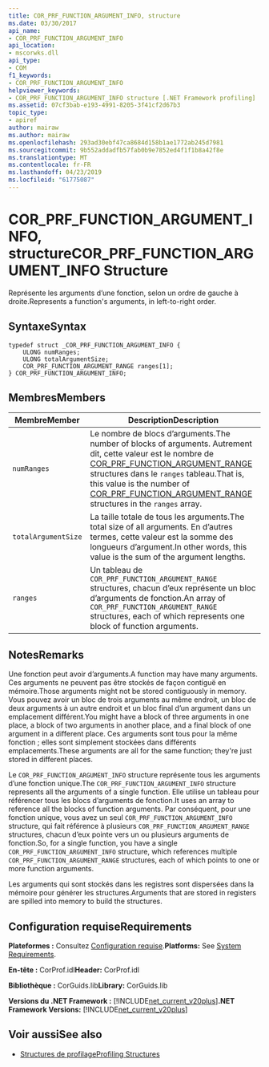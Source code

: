 ```yaml
---
title: COR_PRF_FUNCTION_ARGUMENT_INFO, structure
ms.date: 03/30/2017
api_name:
- COR_PRF_FUNCTION_ARGUMENT_INFO
api_location:
- mscorwks.dll
api_type:
- COM
f1_keywords:
- COR_PRF_FUNCTION_ARGUMENT_INFO
helpviewer_keywords:
- COR_PRF_FUNCTION_ARGUMENT_INFO structure [.NET Framework profiling]
ms.assetid: 07cf3bab-e193-4991-8205-3f41cf2d67b3
topic_type:
- apiref
author: mairaw
ms.author: mairaw
ms.openlocfilehash: 293ad30ebf47ca8684d158b1ae1772ab245d7981
ms.sourcegitcommit: 9b552addadfb57fab0b9e7852ed4f1f1b8a42f8e
ms.translationtype: MT
ms.contentlocale: fr-FR
ms.lasthandoff: 04/23/2019
ms.locfileid: "61775087"
---
```

# <a name="corprffunctionargumentinfo-structure"></a><span data-ttu-id="3deb9-102">COR_PRF_FUNCTION_ARGUMENT_INFO, structure</span><span class="sxs-lookup"><span data-stu-id="3deb9-102">COR_PRF_FUNCTION_ARGUMENT_INFO Structure</span></span>
<span data-ttu-id="3deb9-103">Représente les arguments d’une fonction, selon un ordre de gauche à droite.</span><span class="sxs-lookup"><span data-stu-id="3deb9-103">Represents a function's arguments, in left-to-right order.</span></span>  
  
## <a name="syntax"></a><span data-ttu-id="3deb9-104">Syntaxe</span><span class="sxs-lookup"><span data-stu-id="3deb9-104">Syntax</span></span>  
  
```  
typedef struct _COR_PRF_FUNCTION_ARGUMENT_INFO {  
    ULONG numRanges;  
    ULONG totalArgumentSize;  
    COR_PRF_FUNCTION_ARGUMENT_RANGE ranges[1];  
} COR_PRF_FUNCTION_ARGUMENT_INFO;  
```  
  
## <a name="members"></a><span data-ttu-id="3deb9-105">Membres</span><span class="sxs-lookup"><span data-stu-id="3deb9-105">Members</span></span>  
  
|<span data-ttu-id="3deb9-106">Membre</span><span class="sxs-lookup"><span data-stu-id="3deb9-106">Member</span></span>|<span data-ttu-id="3deb9-107">Description</span><span class="sxs-lookup"><span data-stu-id="3deb9-107">Description</span></span>|  
|------------|-----------------|  
|`numRanges`|<span data-ttu-id="3deb9-108">Le nombre de blocs d’arguments.</span><span class="sxs-lookup"><span data-stu-id="3deb9-108">The number of blocks of arguments.</span></span> <span data-ttu-id="3deb9-109">Autrement dit, cette valeur est le nombre de [COR_PRF_FUNCTION_ARGUMENT_RANGE](../../../../docs/framework/unmanaged-api/profiling/cor-prf-function-argument-range-structure.md) structures dans le `ranges` tableau.</span><span class="sxs-lookup"><span data-stu-id="3deb9-109">That is, this value is the number of [COR_PRF_FUNCTION_ARGUMENT_RANGE](../../../../docs/framework/unmanaged-api/profiling/cor-prf-function-argument-range-structure.md) structures in the `ranges` array.</span></span>|  
|`totalArgumentSize`|<span data-ttu-id="3deb9-110">La taille totale de tous les arguments.</span><span class="sxs-lookup"><span data-stu-id="3deb9-110">The total size of all arguments.</span></span> <span data-ttu-id="3deb9-111">En d’autres termes, cette valeur est la somme des longueurs d’argument.</span><span class="sxs-lookup"><span data-stu-id="3deb9-111">In other words, this value is the sum of the argument lengths.</span></span>|  
|`ranges`|<span data-ttu-id="3deb9-112">Un tableau de `COR_PRF_FUNCTION_ARGUMENT_RANGE` structures, chacun d’eux représente un bloc d’arguments de fonction.</span><span class="sxs-lookup"><span data-stu-id="3deb9-112">An array of `COR_PRF_FUNCTION_ARGUMENT_RANGE` structures, each of which represents one block of function arguments.</span></span>|  
  
## <a name="remarks"></a><span data-ttu-id="3deb9-113">Notes</span><span class="sxs-lookup"><span data-stu-id="3deb9-113">Remarks</span></span>  
 <span data-ttu-id="3deb9-114">Une fonction peut avoir d’arguments.</span><span class="sxs-lookup"><span data-stu-id="3deb9-114">A function may have many arguments.</span></span> <span data-ttu-id="3deb9-115">Ces arguments ne peuvent pas être stockés de façon contiguë en mémoire.</span><span class="sxs-lookup"><span data-stu-id="3deb9-115">Those arguments might not be stored contiguously in memory.</span></span> <span data-ttu-id="3deb9-116">Vous pouvez avoir un bloc de trois arguments au même endroit, un bloc de deux arguments à un autre endroit et un bloc final d’un argument dans un emplacement différent.</span><span class="sxs-lookup"><span data-stu-id="3deb9-116">You might have a block of three arguments in one place, a block of two arguments in another place, and a final block of one argument in a different place.</span></span> <span data-ttu-id="3deb9-117">Ces arguments sont tous pour la même fonction ; elles sont simplement stockées dans différents emplacements.</span><span class="sxs-lookup"><span data-stu-id="3deb9-117">These arguments are all for the same function; they're just stored in different places.</span></span>  
  
 <span data-ttu-id="3deb9-118">Le `COR_PRF_FUNCTION_ARGUMENT_INFO` structure représente tous les arguments d’une fonction unique.</span><span class="sxs-lookup"><span data-stu-id="3deb9-118">The `COR_PRF_FUNCTION_ARGUMENT_INFO` structure represents all the arguments of a single function.</span></span> <span data-ttu-id="3deb9-119">Elle utilise un tableau pour référencer tous les blocs d’arguments de fonction.</span><span class="sxs-lookup"><span data-stu-id="3deb9-119">It uses an array to reference all the blocks of function arguments.</span></span> <span data-ttu-id="3deb9-120">Par conséquent, pour une fonction unique, vous avez un seul `COR_PRF_FUNCTION_ARGUMENT_INFO` structure, qui fait référence à plusieurs `COR_PRF_FUNCTION_ARGUMENT_RANGE` structures, chacun d’eux pointe vers un ou plusieurs arguments de fonction.</span><span class="sxs-lookup"><span data-stu-id="3deb9-120">So, for a single function, you have a single `COR_PRF_FUNCTION_ARGUMENT_INFO` structure, which references multiple `COR_PRF_FUNCTION_ARGUMENT_RANGE` structures, each of which points to one or more function arguments.</span></span>  
  
 <span data-ttu-id="3deb9-121">Les arguments qui sont stockés dans les registres sont dispersées dans la mémoire pour générer les structures.</span><span class="sxs-lookup"><span data-stu-id="3deb9-121">Arguments that are stored in registers are spilled into memory to build the structures.</span></span>  
  
## <a name="requirements"></a><span data-ttu-id="3deb9-122">Configuration requise</span><span class="sxs-lookup"><span data-stu-id="3deb9-122">Requirements</span></span>  
 <span data-ttu-id="3deb9-123">**Plateformes :** Consultez [Configuration requise](../../../../docs/framework/get-started/system-requirements.md).</span><span class="sxs-lookup"><span data-stu-id="3deb9-123">**Platforms:** See [System Requirements](../../../../docs/framework/get-started/system-requirements.md).</span></span>  
  
 <span data-ttu-id="3deb9-124">**En-tête :** CorProf.idl</span><span class="sxs-lookup"><span data-stu-id="3deb9-124">**Header:** CorProf.idl</span></span>  
  
 <span data-ttu-id="3deb9-125">**Bibliothèque :** CorGuids.lib</span><span class="sxs-lookup"><span data-stu-id="3deb9-125">**Library:** CorGuids.lib</span></span>  
  
 <span data-ttu-id="3deb9-126">**Versions du .NET Framework :** [!INCLUDE[net_current_v20plus](../../../../includes/net-current-v20plus-md.md)]</span><span class="sxs-lookup"><span data-stu-id="3deb9-126">**.NET Framework Versions:** [!INCLUDE[net_current_v20plus](../../../../includes/net-current-v20plus-md.md)]</span></span>  
  
## <a name="see-also"></a><span data-ttu-id="3deb9-127">Voir aussi</span><span class="sxs-lookup"><span data-stu-id="3deb9-127">See also</span></span>

- [<span data-ttu-id="3deb9-128">Structures de profilage</span><span class="sxs-lookup"><span data-stu-id="3deb9-128">Profiling Structures</span></span>](../../../../docs/framework/unmanaged-api/profiling/profiling-structures.md)
